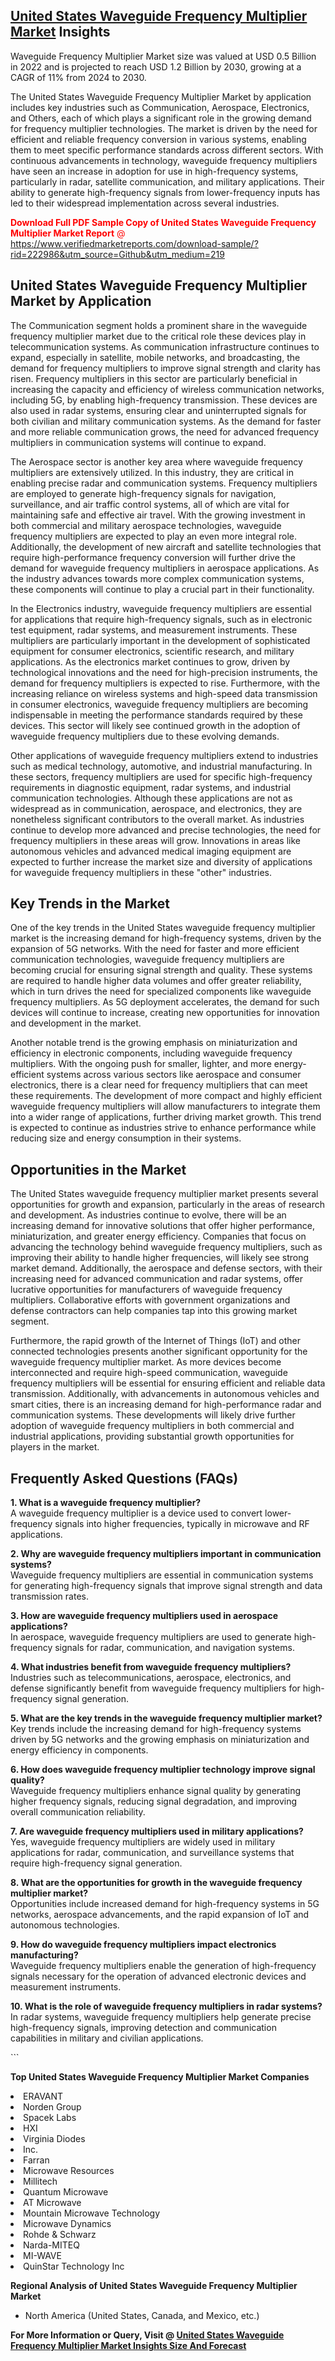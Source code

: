 <h2><a href="https://www.verifiedmarketreports.com/download-sample/?rid=222986&amp;utm_source=Github&amp;utm_medium=219" target="_blank">United States Waveguide Frequency Multiplier Market</a> Insights</h2><p>Waveguide Frequency Multiplier Market size was valued at USD 0.5 Billion in 2022 and is projected to reach USD 1.2 Billion by 2030, growing at a CAGR of 11% from 2024 to 2030.</p><p> <p>The United States Waveguide Frequency Multiplier Market by application includes key industries such as Communication, Aerospace, Electronics, and Others, each of which plays a significant role in the growing demand for frequency multiplier technologies. The market is driven by the need for efficient and reliable frequency conversion in various systems, enabling them to meet specific performance standards across different sectors. With continuous advancements in technology, waveguide frequency multipliers have seen an increase in adoption for use in high-frequency systems, particularly in radar, satellite communication, and military applications. Their ability to generate high-frequency signals from lower-frequency inputs has led to their widespread implementation across several industries.</p> <p><p><span class=""><span style="color: #ff0000;"><strong>Download Full PDF Sample Copy of United States Waveguide Frequency Multiplier Market Report</strong> @ </span><a href="https://www.verifiedmarketreports.com/download-sample/?rid=222986&amp;utm_source=Github&amp;utm_medium=219" target="_blank">https://www.verifiedmarketreports.com/download-sample/?rid=222986&amp;utm_source=Github&amp;utm_medium=219</a></span></p></p> <h2>United States Waveguide Frequency Multiplier Market by Application</h2> <p>The Communication segment holds a prominent share in the waveguide frequency multiplier market due to the critical role these devices play in telecommunication systems. As communication infrastructure continues to expand, especially in satellite, mobile networks, and broadcasting, the demand for frequency multipliers to improve signal strength and clarity has risen. Frequency multipliers in this sector are particularly beneficial in increasing the capacity and efficiency of wireless communication networks, including 5G, by enabling high-frequency transmission. These devices are also used in radar systems, ensuring clear and uninterrupted signals for both civilian and military communication systems. As the demand for faster and more reliable communication grows, the need for advanced frequency multipliers in communication systems will continue to expand.</p> <p>The Aerospace sector is another key area where waveguide frequency multipliers are extensively utilized. In this industry, they are critical in enabling precise radar and communication systems. Frequency multipliers are employed to generate high-frequency signals for navigation, surveillance, and air traffic control systems, all of which are vital for maintaining safe and effective air travel. With the growing investment in both commercial and military aerospace technologies, waveguide frequency multipliers are expected to play an even more integral role. Additionally, the development of new aircraft and satellite technologies that require high-performance frequency conversion will further drive the demand for waveguide frequency multipliers in aerospace applications. As the industry advances towards more complex communication systems, these components will continue to play a crucial part in their functionality.</p> <p>In the Electronics industry, waveguide frequency multipliers are essential for applications that require high-frequency signals, such as in electronic test equipment, radar systems, and measurement instruments. These multipliers are particularly important in the development of sophisticated equipment for consumer electronics, scientific research, and military applications. As the electronics market continues to grow, driven by technological innovations and the need for high-precision instruments, the demand for frequency multipliers is expected to rise. Furthermore, with the increasing reliance on wireless systems and high-speed data transmission in consumer electronics, waveguide frequency multipliers are becoming indispensable in meeting the performance standards required by these devices. This sector will likely see continued growth in the adoption of waveguide frequency multipliers due to these evolving demands.</p> <p>Other applications of waveguide frequency multipliers extend to industries such as medical technology, automotive, and industrial manufacturing. In these sectors, frequency multipliers are used for specific high-frequency requirements in diagnostic equipment, radar systems, and industrial communication technologies. Although these applications are not as widespread as in communication, aerospace, and electronics, they are nonetheless significant contributors to the overall market. As industries continue to develop more advanced and precise technologies, the need for frequency multipliers in these areas will grow. Innovations in areas like autonomous vehicles and advanced medical imaging equipment are expected to further increase the market size and diversity of applications for waveguide frequency multipliers in these "other" industries.</p> <h2>Key Trends in the Market</h2> <p>One of the key trends in the United States waveguide frequency multiplier market is the increasing demand for high-frequency systems, driven by the expansion of 5G networks. With the need for faster and more efficient communication technologies, waveguide frequency multipliers are becoming crucial for ensuring signal strength and quality. These systems are required to handle higher data volumes and offer greater reliability, which in turn drives the need for specialized components like waveguide frequency multipliers. As 5G deployment accelerates, the demand for such devices will continue to increase, creating new opportunities for innovation and development in the market.</p> <p>Another notable trend is the growing emphasis on miniaturization and efficiency in electronic components, including waveguide frequency multipliers. With the ongoing push for smaller, lighter, and more energy-efficient systems across various sectors like aerospace and consumer electronics, there is a clear need for frequency multipliers that can meet these requirements. The development of more compact and highly efficient waveguide frequency multipliers will allow manufacturers to integrate them into a wider range of applications, further driving market growth. This trend is expected to continue as industries strive to enhance performance while reducing size and energy consumption in their systems.</p> <h2>Opportunities in the Market</h2> <p>The United States waveguide frequency multiplier market presents several opportunities for growth and expansion, particularly in the areas of research and development. As industries continue to evolve, there will be an increasing demand for innovative solutions that offer higher performance, miniaturization, and greater energy efficiency. Companies that focus on advancing the technology behind waveguide frequency multipliers, such as improving their ability to handle higher frequencies, will likely see strong market demand. Additionally, the aerospace and defense sectors, with their increasing need for advanced communication and radar systems, offer lucrative opportunities for manufacturers of waveguide frequency multipliers. Collaborative efforts with government organizations and defense contractors can help companies tap into this growing market segment.</p> <p>Furthermore, the rapid growth of the Internet of Things (IoT) and other connected technologies presents another significant opportunity for the waveguide frequency multiplier market. As more devices become interconnected and require high-speed communication, waveguide frequency multipliers will be essential for ensuring efficient and reliable data transmission. Additionally, with advancements in autonomous vehicles and smart cities, there is an increasing demand for high-performance radar and communication systems. These developments will likely drive further adoption of waveguide frequency multipliers in both commercial and industrial applications, providing substantial growth opportunities for players in the market.</p> <h2>Frequently Asked Questions (FAQs)</h2> <p><strong>1. What is a waveguide frequency multiplier?</strong><br> A waveguide frequency multiplier is a device used to convert lower-frequency signals into higher frequencies, typically in microwave and RF applications.</p> <p><strong>2. Why are waveguide frequency multipliers important in communication systems?</strong><br> Waveguide frequency multipliers are essential in communication systems for generating high-frequency signals that improve signal strength and data transmission rates.</p> <p><strong>3. How are waveguide frequency multipliers used in aerospace applications?</strong><br> In aerospace, waveguide frequency multipliers are used to generate high-frequency signals for radar, communication, and navigation systems.</p> <p><strong>4. What industries benefit from waveguide frequency multipliers?</strong><br> Industries such as telecommunications, aerospace, electronics, and defense significantly benefit from waveguide frequency multipliers for high-frequency signal generation.</p> <p><strong>5. What are the key trends in the waveguide frequency multiplier market?</strong><br> Key trends include the increasing demand for high-frequency systems driven by 5G networks and the growing emphasis on miniaturization and energy efficiency in components.</p> <p><strong>6. How does waveguide frequency multiplier technology improve signal quality?</strong><br> Waveguide frequency multipliers enhance signal quality by generating higher frequency signals, reducing signal degradation, and improving overall communication reliability.</p> <p><strong>7. Are waveguide frequency multipliers used in military applications?</strong><br> Yes, waveguide frequency multipliers are widely used in military applications for radar, communication, and surveillance systems that require high-frequency signal generation.</p> <p><strong>8. What are the opportunities for growth in the waveguide frequency multiplier market?</strong><br> Opportunities include increased demand for high-frequency systems in 5G networks, aerospace advancements, and the rapid expansion of IoT and autonomous technologies.</p> <p><strong>9. How do waveguide frequency multipliers impact electronics manufacturing?</strong><br> Waveguide frequency multipliers enable the generation of high-frequency signals necessary for the operation of advanced electronic devices and measurement instruments.</p> <p><strong>10. What is the role of waveguide frequency multipliers in radar systems?</strong><br> In radar systems, waveguide frequency multipliers help generate precise high-frequency signals, improving detection and communication capabilities in military and civilian applications.</p> ```</p><p><strong>Top United States Waveguide Frequency Multiplier Market Companies</strong></p><div data-test-id=""><p><li>ERAVANT</li><li> Norden Group</li><li> Spacek Labs</li><li> HXI</li><li> Virginia Diodes</li><li> Inc.</li><li> Farran</li><li> Microwave Resources</li><li> Millitech</li><li> Quantum Microwave</li><li> AT Microwave</li><li> Mountain Microwave Technology</li><li> Microwave Dynamics</li><li> Rohde & Schwarz</li><li> Narda-MITEQ</li><li> MI-WAVE</li><li> QuinStar Technology Inc</li></p><div><strong>Regional Analysis of&nbsp;United States Waveguide Frequency Multiplier Market</strong></div><ul><li dir="ltr"><p dir="ltr">North America&nbsp;(United States, Canada, and Mexico, etc.)</p></li></ul><p><strong>For More Information or Query, Visit @&nbsp;</strong><strong><a href="https://www.verifiedmarketreports.com/product/waveguide-frequency-multiplier-market/?utm_source=Github&amp;utm_medium=219" target="_blank">United States Waveguide Frequency Multiplier Market Insights Size And Forecast</a></strong></p></div>
